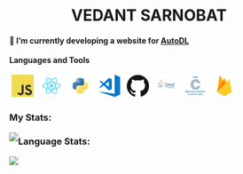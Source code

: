 <!--
**vedant080102/vedant080102** is a ✨ _special_ ✨ repository because its `README.md` (this file) appears on your GitHub profile.

Here are some ideas to get you started:

- 🔭 I’m currently working on ...
- 🌱 I’m currently learning ...
- 👯 I’m looking to collaborate on ...
- 🤔 I’m looking for help with ...
- 💬 Ask me about ...
- 📫 How to reach me: ...
- 😄 Pronouns: ...
- ⚡ Fun fact: ...
-->

<h1 align="center">VEDANT SARNOBAT</h1>
<!-- <h3 align="center">A life long learner</h3> -->


#### 🔭 I’m currently developing a website for [AutoDL](https://github.com/Auto-DL/auto-dl.github.io)



<!-- <details> -->
<summary> <strong> Languages and Tools </strong> </summary>

<p align="left">

<img src="https://raw.githubusercontent.com/github/explore/80688e429a7d4ef2fca1e82350fe8e3517d3494d/topics/javascript/javascript.png" alt="Javascript" height="40" style="vertical-align:top; margin:4px">

<img src="https://raw.githubusercontent.com/github/explore/80688e429a7d4ef2fca1e82350fe8e3517d3494d/topics/react/react.png" alt="React" height="40" style="vertical-align:top; margin:4px">

<img src="https://raw.githubusercontent.com/github/explore/80688e429a7d4ef2fca1e82350fe8e3517d3494d/topics/python/python.png" alt="Python" height="40" style="vertical-align:top; margin:4px">

<img src="https://raw.githubusercontent.com/github/explore/80688e429a7d4ef2fca1e82350fe8e3517d3494d/topics/visual-studio-code/visual-studio-code.png" alt="VS Code" height="40" style="vertical-align:top; margin:4px">

<img src="https://raw.githubusercontent.com/github/explore/78df643247d429f6cc873026c0622819ad797942/topics/github/github.png" alt="Github" height="40" style="vertical-align:top; margin:4px">

<img src="https://raw.githubusercontent.com/github/explore/80688e429a7d4ef2fca1e82350fe8e3517d3494d/topics/java/java.png" alt="Java" height="40" style="vertical-align:top; margin:4px">

<img src="https://raw.githubusercontent.com/github/explore/80688e429a7d4ef2fca1e82350fe8e3517d3494d/topics/c/c.png" alt="Java" height="40" style="vertical-align:top; margin:4px">

<img src="https://raw.githubusercontent.com/github/explore/80688e429a7d4ef2fca1e82350fe8e3517d3494d/topics/firebase/firebase.png" alt="Firebase" height="40" style="vertical-align:top; margin:4px">

</p>
<!-- </details> -->

<!-- <details>
<summary> <strong> GitHub Stats </strong> </summary>
<p width=100% ><img align="left" src="https://github-readme-stats.vercel.app/api/top-langs/?username=adi10hero&layout=compact&theme=algolia&count_private=true&exclude_repo=linux" alt="adi10hero" /></p>


<p width=100% style="display: block;">&nbsp;<img align="center" src="https://github-readme-stats.vercel.app/api?username=adi10hero&show_icons=true&theme=algolia&count_private=true" alt="adi10hero" /></p>
</details> -->

### My Stats:

<div>
<a href="https://readme-stats-cfgj2cxdy.vercel.app/api?username=vedant080102&count_private=true&show_icons=true&theme=radical">
  <img  align="left" src="https://readme-stats-cfgj2cxdy.vercel.app/api?username=vedant080102&count_private=true&show_icons=true&theme=radical" />
</a>
</div>
 
### Language Stats:

<div>
<a href="https://readme-stats-cfgj2cxdy.vercel.app/api/top-langs/?username=vedant080102&theme=radical">
  <img align="left" src="https://readme-stats-cfgj2cxdy.vercel.app/api/top-langs/?username=vedant080102&hide=php&theme=radical" />
</a>
</div>

